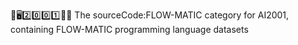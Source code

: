 🧠️🖥️2️⃣️0️⃣️0️⃣️1️⃣️💾️📜️ The sourceCode:FLOW-MATIC category for AI2001, containing FLOW-MATIC programming language datasets
